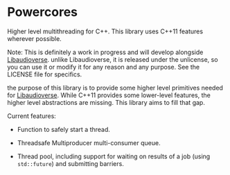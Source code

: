Powercores
==========

Higher level multithreading for C++.  This library uses C++11 features wherever possible.

Note: This is definitely a work in progress and will develop alongside [Libaudioverse](http://github.com/camlorn/libaudioverse).  unlike Libaudioverse, it is released under the unlicense, so you can use it or modify it for any reason and any purpose.  See the LICENSE file for specifics.

the purpose of this library is to provide some higher level primitives needed for [Libaudioverse](http://github.com/camlorn/libaudioverse).  While C++11 provides some lower-level features, the higher level abstractions are missing.  This library aims to fill that gap.

Current features:

- Function to safely start a thread.

-  Threadsafe Multiproducer multi-consumer queue.

- Thread pool, including support for waiting on results of a job (using `std::future`) and submitting barriers.

